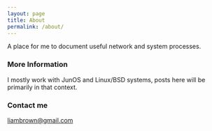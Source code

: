 ```yaml
---
layout: page
title: About
permalink: /about/
---
```


A place for me to document useful network and system processes. 

### More Information

I mostly work with JunOS and Linux/BSD systems, posts here will be primarily in that context. 

### Contact me

[liambrown@gmail.com](mailto:liambrown@gmail.com)
